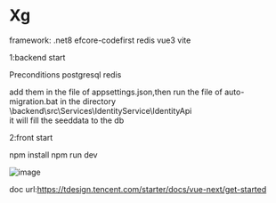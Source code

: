 # Xg
framework:
.net8  efcore-codefirst  redis vue3 vite

1:backend start

  Preconditions
    postgresql
    redis

add them in the file of appsettings.json,then run the file of auto-migration.bat in the directory \backend\src\Services\IdentityService\IdentityApi\
it will fill the seeddata to the db


2:front start

  npm install 
  npm run dev
  
![image](https://github.com/user-attachments/assets/4556dd90-21d6-46fc-ab57-111be6e2897d)

doc url:https://tdesign.tencent.com/starter/docs/vue-next/get-started







